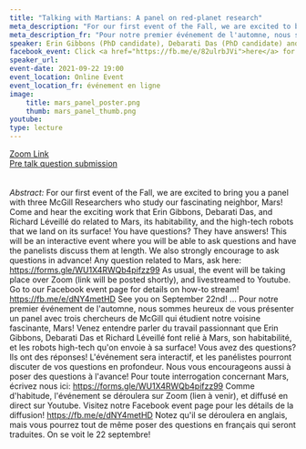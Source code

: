```yaml
---
title: "Talking with Martians: A panel on red-planet research"
meta_description: "For our first event of the Fall, we are excited to bring you a panel with three McGill Researchers who study our fascinating neighbor, Mars!"
meta_description_fr: "Pour notre premier événement de l'automne, nous sommes heureux de vous présenter un panel avec trois chercheurs de McGill qui étudient notre voisine fascinante, Mars!"
speaker: Erin Gibbons (PhD candidate), Debarati Das (PhD candidate) and Richard Léveillé (Professor) at McGill University
facebook_event: Click <a href="https://fb.me/e/82ulrbJVi">here</a> for the facebook event!
speaker_url:
event-date: 2021-09-22 19:00
event_location: Online Event
event_location_fr: événement en ligne
image:
    title: mars_panel_poster.png
    thumb: mars_panel_thumb.png
youtube:
type: lecture
---
```

<a href="https://mcgill.zoom.us/j/89890072720">Zoom Link</a>
<br>
<a href="https://forms.gle/WU1X4RWQb4pifzz99">Pre talk question submission</a>
<br>
<br><br>
*Abstract:*
For our first event of the Fall, we are excited to bring you a panel with three McGill Researchers who study our fascinating neighbor, Mars!
Come and hear the exciting work that Erin Gibbons, Debarati Das, and Richard Léveillé do related to Mars, its habitability, and the high-tech robots that we land on its surface!
You have questions? They have answers! This will be an interactive event where you will be able to ask questions and have the panelists discuss them at length.
We also strongly encourage to ask questions in advance! Any question related to Mars, ask here: <https://forms.gle/WU1X4RWQb4pifzz99>
As usual, the event will be taking place over Zoom (link will be posted shortly), and livestreamed to Youtube. Go to our Facebook event page for details on how-to stream! <https://fb.me/e/dNY4metHD>
See you on September 22nd!
...
Pour notre premier événement de l'automne, nous sommes heureux de vous présenter un panel avec trois chercheurs de McGill qui étudient notre voisine fascinante, Mars!
Venez entendre parler du travail passionnant que Erin Gibbons, Debarati Das et Richard Léveillé font relié à Mars, son habitabilité, et les robots high-tech qu'on envoie à sa surface!
Vous avez des questions? Ils ont des réponses! L'événement sera interactif, et les panélistes pourront discuter de vos questions en profondeur.
Nous vous encourageons aussi à poser des questions à l'avance! Pour toute interrogation concernant Mars, écrivez nous ici: <https://forms.gle/WU1X4RWQb4pifzz99>
Comme d'habitude, l'événement se déroulera sur Zoom (lien à venir), et diffusé en direct sur Youtube. Visitez notre Facebook event page pour les détails de la diffusion! <https://fb.me/e/dNY4metHD> 
Notez qu'il se déroulera en anglais, mais vous pourrez tout de même poser des questions en français qui seront traduites.
On se voit le 22 septembre!

